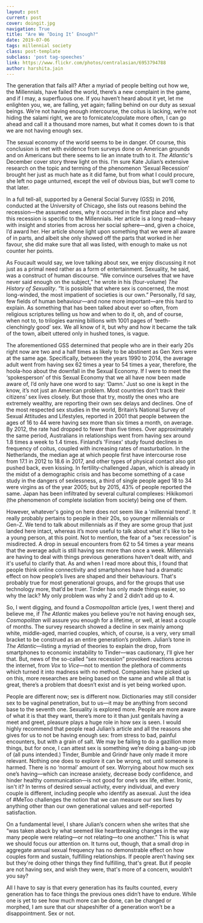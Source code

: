 ```yaml
---
layout: post
current: post
cover: doingit.jpg
navigation: True
title: "Are We ‘Doing It’ Enough?"
date: 2019-07-06
tags: millennial society 
class: post-template
subclass: 'post tag-speeches'
link: https://www.flickr.com/photos/centralasian/6953794788
author: harshita.jain
---
```

The generation that fails all? After a myriad of people belting out how we, the Millennials, have failed the world, there’s a new complaint in the game, and if I may, a superfluous one. If you haven’t heard about it yet, let me enlighten you, we, are falling, yet again; falling behind on our duty as sexual beings. We’re not having enough intercourse, the coitus is lacking, we’re not hiding the salami right, we are to fornicate/copulate more often, I can go ahead and call it a thousand more names, but what it comes down to is that we are not having enough sex.

The sexual economy of the world seems to be in danger. Of course, this conclusion is met with evidence from surveys done on American grounds and on Americans but there seems to lie an innate truth to it. *The Atlantic*'s December cover story threw light on this. I’m sure Kate Julian’s extensive research on the topic and terming of the phenomenon ‘Sexual Recession’ brought her just as much hate as it did fame, but from what I could procure, she left no page unturned, except the veil of obvious bias, but we’ll come to that later.

In a full tell-all, supported by a General Social Survey (GSS) in 2016, conducted at the University of Chicago, she lists out reasons behind the recession―the assumed ones, why it occurred in the first place and why this recession is specific to the Millennials. Her article is a long read―heavy with insight and stories from across her social sphere―and, given a choice, I’d award her. Her article shone light upon something that we were all aware of in parts, and albeit she only showed off the parts that worked in her favour, she did make sure that all was listed, with enough to make us not counter her points.

As Foucault would say, we love talking about sex, we enjoy discussing it not just as a primal need rather as a form of entertainment. Sexuality, he said, was a construct of human discourse. “We convince ourselves that we have never said enough on the subject,” he wrote in his (four-volume) *The History of Sexuality*. “It is possible that where sex is concerned, the most long-winded, the most impatient of societies is our own.” Personally, I’d say, few fields of human behaviour—and none more important—are this hard to explain. As something that has been talked about ever so often, from religious scriptures telling us how and when to do it, oh, and of course, when not to, to trilogies earning billions with 1001 pages of ‘teeth-clenchingly good’ sex. We all know of it, but why and how it became the talk of the town, albeit uttered only in hushed tones, is vague.

The aforementioned GSS determined that people who are in their early 20s right now are two and a half times as likely to be abstinent as Gen Xers were at the same age. Specifically, between the years 1990 to 2014, the average adult went from having sex 62 times a year to 54 times a year, therefore, the hoola-hoo about the downfall in the Sexual Economy. If I were to meet the ‘spokesperson’ of this Sexual Economy that we all have now been made aware of, I’d only have one word to say: ‘Damn.’ Just so one is kept in the know, it’s not just an American problem. Most countries don’t track their citizens’ sex lives closely. But those that try, mostly the ones who are extremely wealthy, are reporting their own sex delays and declines. One of the most respected sex studies in the world, Britain’s National Survey of Sexual Attitudes and Lifestyles, reported in 2001 that people between the ages of 16 to 44 were having sex more than six times a month, on average. By 2012, the rate had dropped to fewer than five times. Over approximately the same period, Australians in relationships went from having sex around 1.8 times a week to 1.4 times. Finland’s 'Finsex' study found declines in frequency of coitus, coupled with increasing rates of masturbation. In the Netherlands, the median age at which people first have intercourse rose from 17.1 in 2012 to 18.6 in 2017, and other types of physical contact also got pushed back, even kissing. In fertility-challenged Japan, which is already in the midst of a demographic crisis and has become something of a case study in the dangers of sexlessness, a third of single people aged 18 to 34 were virgins as of the year 2005; but by 2015, 43% of people reported the same. Japan has been infiltrated by several cultural complexes: Hikikomori (the phenomenon of complete isolation from society) being one of them.

However, whatever's going on here does not seem like a 'millennial trend'. It really probably pertains to people in their 20s, so younger millennials or Gen-Z. We tend to talk about millennials as if they are some group that just landed here intact, whereas it’s more useful to talk about what it's like to be a young person, at this point. Not to mention, the fear of a “sex recession” is misdirected. A drop in sexual encounters from 62 to 54 times a year means that the average adult is still having sex more than once a week. Millennials are having to deal with things previous generations haven’t dealt with, and it's useful to clarify that. As and when I read more about this, I found that people think online connectivity and smartphones have had a dramatic effect on how people’s lives are shaped and their behaviours. That's probably true for most generational groups, and for the groups that use technology more, that’d be truer. Tinder has only made things easier, so why the lack? My only problem was why 2 and 2 didn’t add up to 4.

So, I went digging, and found a *Cosmopolitan* article (yes, I went there) and believe me, if *The Atlantic* makes you believe you’re not having enough sex, *Cosmopolitan* will assure you enough for a lifetime, or well, at least a couple of months. The survey research showed a decline in sex mainly among white, middle-aged, married couples, which, of course, is a very, very small bracket to be construed as an entire generation’s problem. Julian’s tone in *The Atlantic*––listing a myriad of theories to explain the drop, from smartphones to economic instability to Tinder––was cautionary, I’ll give her that. But, news of the so-called “sex recession” provoked reactions across the internet, from *Vox* to *Vice*—not to mention the plethora of comments which turned it into madness with no method. Companies have picked up on this, more researches are being based on the same and while all that is great, there’s a problem that doesn’t exist and is yet being worked upon.

People are different now; sex is different now. Dictionaries may still consider sex to be vaginal penetration, but to us—it may be anything from second base to the seventh one. Sexuality is explored more. People are more aware of what it is that they want, there’s more to it than just genitals having a meet and greet, pleasure plays a huge role in how sex is seen. I would highly recommend that people read Julian’s article and all the reasons she gives for us to not be having enough sex: from stress to bad, painful encounters, but with a grain of salt. We may be failing to do a gazillion more things, but for once, I can attest sex is something we’re doing a bang-up job of (all puns intended.) Tinder, Bumble and Grindr have only made it more relevant. Nothing one does to explore it can be wrong, not until someone is harmed. There is no ‘normal’ amount of sex. Worrying about how much sex one’s having—which can increase anxiety, decrease body confidence, and hinder healthy communication—is not good for one’s sex life, either. Ironic, isn't it? In terms of desired sexual activity, every individual, and every couple is different, including people who identify as asexual. Just the idea of #MeToo challenges the notion that we can measure our sex lives by anything other than our own generational values and self-reported satisfaction.

On a fundamental level, I share Julian’s concern when she writes that she “was taken aback by what seemed like heartbreaking changes in the way many people were relating—or not relating—to one another.” This is what we should focus our attention on. It turns out, though, that a small drop in aggregate annual sexual frequency has no demonstrable effect on how couples form and sustain, fulfilling relationships. If people aren’t having sex but they're doing other things they find fulfilling, that's great. But if people are not having sex, and wish they were, that's more of a concern, wouldn’t you say?

All I have to say is that every generation has its faults counted, every generation has to face things the previous ones didn’t have to endure. While one is yet to see how much more can be done, can be changed or morphed, I am sure that our shapeshifter of a generation won’t be a disappointment. Sex or not.
